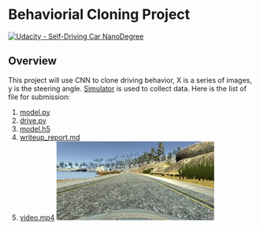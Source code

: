 # Behaviorial Cloning Project

[![Udacity - Self-Driving Car NanoDegree](https://s3.amazonaws.com/udacity-sdc/github/shield-carnd.svg)](http://www.udacity.com/drive)

Overview
---

This project will use CNN to clone driving behavior, X is a series of images, y is the steering angle. [Simulator](https://d17h27t6h515a5.cloudfront.net/topher/2017/February/58ae4594_mac-sim.app/mac-sim.app.zip) is used to collect data. 
Here is the list of file for submission:

1. [model.py](https://github.com/maxiaodong97/CarND-Behavioral-Cloning-P3/blob/master/model.py)
2. [drive.py](https://github.com/maxiaodong97/CarND-Behavioral-Cloning-P3/blob/master/drive.py)
3. [model.h5](https://github.com/maxiaodong97/CarND-Behavioral-Cloning-P3/blob/master/model.h5)
4. [writeup_report.md](https://github.com/maxiaodong97/CarND-Behavioral-Cloning-P3/blob/master/writeup_report.md)
5. [video.mp4](https://github.com/maxiaodong97/CarND-Behavioral-Cloning-P3/blob/master/video.mp4)
[![video](https://github.com/maxiaodong97/CarND-Behavioral-Cloning-P3/blob/master/images/center_lane_driving.jpg)](https://github.com/maxiaodong97/CarND-Behavioral-Cloning-P3/blob/master/video.mp4)

